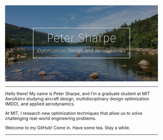 ![Title Splash](https://github.com/peterdsharpe/peterdsharpe/raw/master/assets/AcadiaEdited.jpg)


-----

Hello there! My name is Peter Sharpe, and I'm a graduate student at MIT AeroAstro studying aircraft design, multidisciplinary design optimization (MDO), and applied aerodynamics. 

At MIT, I research new optimization techniques that allow us to solve challenging real-world engineering problems.

Welcome to my GitHub! Come in. Have some tea. Stay a while.

-----

